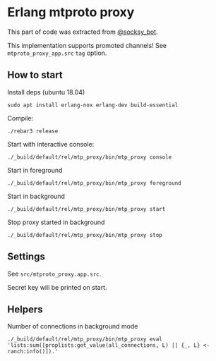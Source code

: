 Erlang mtproto proxy
====================

This part of code was extracted from [@socksy_bot](https://t.me/socksy_bot).

This implementation supports promoted channels! See `mtproto_proxy_app.src` `tag` option.

How to start
------------

Install deps (ubuntu 18.04)

```
sudo apt install erlang-nox erlang-dev build-essential
```

Compile:

```
./rebar3 release
```

Start with interactive console:

```
./_build/default/rel/mtp_proxy/bin/mtp_proxy console
```

Start in foreground

```
./_build/default/rel/mtp_proxy/bin/mtp_proxy foreground
```

Start in background

```
./_build/default/rel/mtp_proxy/bin/mtp_proxy start
```

Stop proxy started in background

```
./_build/default/rel/mtp_proxy/bin/mtp_proxy stop
```

Settings
--------

See `src/mtproto_proxy.app.src`.

Secret key will be printed on start.


Helpers
-------

Number of connections in background mode

```
./_build/default/rel/mtp_proxy/bin/mtp_proxy eval 'lists:sum([proplists:get_value(all_connections, L) || {_, L} <- ranch:info()]).'
```
